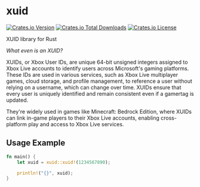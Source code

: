 # xuid

[![Crates.io Version](https://img.shields.io/crates/v/xuid)](https://crates.io/crates/xuid)
[![Crates.io Total Downloads](https://img.shields.io/crates/d/xuid)](https://crates.io/crates/xuid)
[![Crates.io License](https://img.shields.io/crates/l/xuid)](https://github.com/theaddonn/xuid/blob/main/LICENSE)

XUID library for Rust

_What even is an XUID?_

XUIDs, or Xbox User IDs, are unique 64-bit unsigned integers assigned to Xbox Live accounts to identify users across Microsoft's gaming platforms. These IDs are used in various services, such as Xbox Live multiplayer games, cloud storage, and profile management, to reference a user without relying on a username, which can change over time. XUIDs ensure that every user is uniquely identified and remain consistent even if a gamertag is updated.

They're widely used in games like Minecraft: Bedrock Edition, where XUIDs can link in-game players to their Xbox Live accounts, enabling cross-platform play and access to Xbox Live services.

## Usage Example

```rust
fn main() {
    let xuid = xuid::xuid!(1234567890);

    println!("{}", xuid);
}
```
